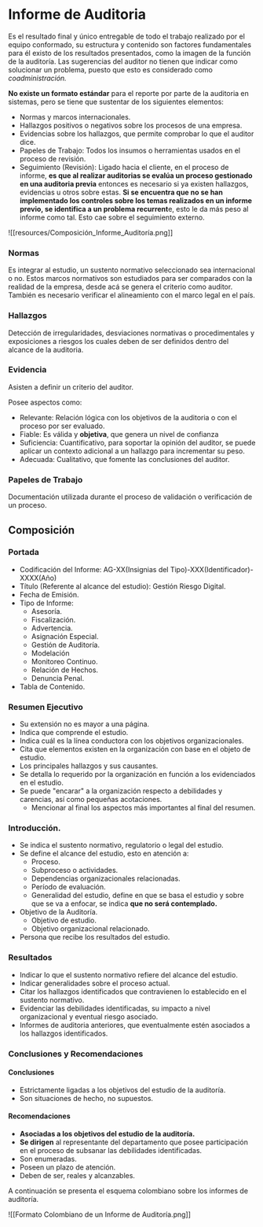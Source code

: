 # Informe de Auditoria

Es el resultado final y único entregable de todo el trabajo realizado por el equipo conformado, su estructura y contenido son factores fundamentales para él existo de los resultados presentados, como la imagen de la función de la auditoría. Las sugerencias del auditor no tienen que indicar como solucionar un problema, puesto que esto es considerado como *coadministración.*

**No existe un formato estándar** para el reporte por parte de la auditoria en sistemas, pero se tiene que sustentar de los siguientes elementos:

* Normas y marcos internacionales.
* Hallazgos positivos o negativos sobre los procesos de una empresa.
* Evidencias sobre los hallazgos, que permite comprobar lo que el auditor dice.
* Papeles de Trabajo: Todos los insumos o herramientas usados en el proceso de revisión.
* Seguimiento (Revisión): Ligado hacia el cliente, en el proceso de informe, **es que al realizar auditorias se evalúa un proceso gestionado en una auditoria previa** entonces es necesario si ya existen hallazgos, evidencias u otros sobre estas. **Si se encuentra que no se han implementado los controles sobre los temas realizados en un informe previo, se identifica a un problema recurrent**e, esto le da más peso al informe como tal. Esto cae sobre el seguimiento externo.

![[resources/Composición_Informe_Auditoría.png]]

### Normas

Es integrar al estudio, un sustento normativo seleccionado sea internacional o no. Estos marcos normativos son estudiados para ser comparados con la realidad de la empresa, desde acá se genera el criterio como auditor. También es necesario verificar el alineamiento con el marco legal en el país.

### Hallazgos

Detección de irregularidades, desviaciones normativas o procedimentales y exposiciones a riesgos los cuales deben de ser definidos dentro del alcance de la auditoria.

### Evidencia

Asisten a definir un criterio del auditor.

Posee aspectos como:

* Relevante: Relación lógica con los objetivos de la auditoria o con el proceso por ser evaluado.
* Fiable: Es válida y **objetiva**, que genera un nivel de confianza
* Suficiencia: Cuantificativo, para soportar la opinión del auditor, se puede aplicar un contexto adicional a un hallazgo para incrementar su peso.
* Adecuada: Cualitativo, que fomente las conclusiones del auditor.

### Papeles de Trabajo

Documentación utilizada durante el proceso de validación o verificación de un proceso.

## Composición

### Portada

* Codificación del Informe: AG-XX(Insignias del Tipo)-XXX(Identificador)-XXXX(Año)
* Título (Referente al alcance del estudio): Gestión Riesgo Digital.
* Fecha de Emisión.
* Tipo de Informe:
  * Asesoría.
  * Fiscalización.
  * Advertencia.
  * Asignación Especial.
  * Gestión de Auditoría.
  * Modelación
  * Monitoreo Continuo.
  * Relación de Hechos.
  * Denuncia Penal.
* Tabla de Contenido.

### Resumen Ejecutivo

* Su extensión no es mayor a una página.
* Indica que comprende el estudio.
* Indica cuál es la línea conductora con los objetivos organizacionales.
* Cita que elementos existen en la organización con base en el objeto de estudio.
* Los principales hallazgos y sus causantes.
* Se detalla lo requerido por la organización en función a los evidenciados en el estudio.
* Se puede "encarar" a la organización respecto a debilidades y carencias, así como pequeñas acotaciones.
  * Mencionar al final los aspectos más importantes al final del resumen.

### Introducción.

* Se indica el sustento normativo, regulatorio o legal del estudio.
* Se define el alcance del estudio, esto en atención a:
  * Proceso.
  * Subproceso o actividades.
  * Dependencias organizacionales relacionadas.
  * Período de evaluación.
  * Generalidad del estudio, define en que se basa el estudio y sobre que se va a enfocar, se indica **que no será contemplado.**
* Objetivo de la Auditoría.
  * Objetivo de estudio.
  * Objetivo organizacional relacionado.
* Persona que recibe los resultados del estudio.

### Resultados

* Indicar lo que el sustento normativo refiere del alcance del estudio.
* Indicar generalidades sobre el proceso actual.
* Citar los hallazgos identificados que contravienen lo establecido en el sustento normativo.
* Evidenciar las debilidades identificadas, su impacto a nivel organizacional y eventual riesgo asociado.
* Informes de auditoria anteriores, que eventualmente estén asociados a los hallazgos identificados.

### Conclusiones y Recomendaciones

#### Conclusiones

* Estrictamente ligadas a los objetivos del estudio de la auditoría.
* Son situaciones de hecho, no supuestos.

#### Recomendaciones

* **Asociadas a los objetivos del estudio de la auditoría.**
* **Se dirigen** al representante del departamento que posee participación en el proceso de subsanar las debilidades identificadas.
* Son enumeradas.
* Poseen un plazo de atención.
* Deben de ser, reales y alcanzables.

A continuación se presenta el esquema colombiano sobre los informes de auditoría.

![[Formato Colombiano de un Informe de Auditoría.png]]